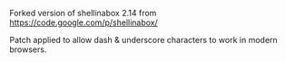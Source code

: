 Forked version of shellinabox 2.14 from https://code.google.com/p/shellinabox/

Patch applied to allow dash & underscore characters to work in modern browsers.
